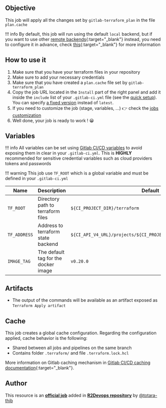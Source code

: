 ## Objective

This job will apply all the changes set by `gitlab-terraform_plan` in the file `plan.cache`

!!! info
    By default, this job will run using the default `local` backend, but if you want to use other [remote backends](https://www.terraform.io/docs/language/settings/backends/index.html){:target="_blank"} instead, you need to configure it in advance, check [this](https://www.terraform.io/docs/language/settings/backends/remote.html){:target="_blank"} for more information
## How to use it

1. Make sure that you have your terraform files in your repository
2. Make sure to add your necessary credentials
3. Make sure that you have created a `plan.cache` file set by `gitlab-terraform_plan`
4. Copy the job URL located in the `Install` part of the right panel and add it inside the `include` list of your `.gitlab-ci.yml` file (see the [quick setup](/use-the-hub/#quick-setup)). You can specify [a fixed version](#changelog) instead of `latest`.
5. If you need to customize the job (stage, variables, ...) 👉 check the [jobs
   customization](/use-the-hub/#jobs-customization)
6. Well done, your job is ready to work ! 😀

## Variables

!!! info
    All variables can be set using [Gitlab CI/CD variables](https://docs.gitlab.com/ee/ci/variables/README.html) to avoid exposing them in clear in your `.gitlab-ci.yml`. This is **HIGHLY** recommended for sensitive credential variables such as cloud providers tokens and passwords

!!! warning
    This job use `TF_ROOT` which is a global variable and must be defined in your `.gitlab-ci.yml`

| Name | Description | Default |
| ---- | ----------- | ------- |
| `TF_ROOT` | Directory path to terraform files | `${CI_PROJECT_DIR}/terraform` |
| `TF_ADDRESS` | Address to terraform state backend | `${CI_API_V4_URL}/projects/${CI_PROJECT_ID}/terraform/state/main` |
| `IMAGE_TAG` | The default tag for the docker image | `v0.20.0`  |

## Artifacts

* The output of the commands will be available as an artifact exposed as `Terraform Apply artifact`

## Cache

This job creates a global cache configuration. Regarding the configuration
applied, cache behavior is the following:

* Shared between all jobs and pipelines on the same branch
* Contains folder `.terraform/` and file `.terraform.lock.hcl`

More information on Gitlab caching mechanism in [Gitlab CI/CD caching
documentation](https://docs.gitlab.com/ee/ci/caching/index.html){:target="_blank"}.



## Author
This resource is an **[official job](https://docs.r2devops.io/faq-labels/)** added in [**R2Devops repository**](https://gitlab.com/r2devops/hub) by [@totara-thib](https://gitlab.com/Totara-thib)
